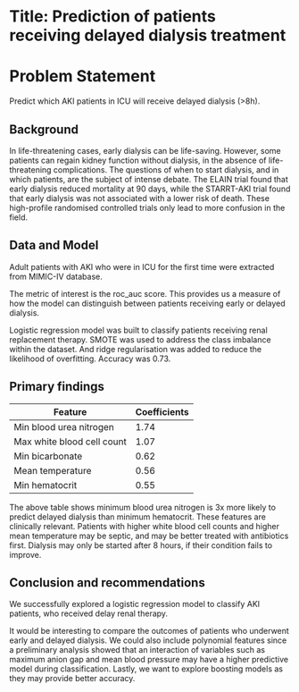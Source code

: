 # Title: Prediction of patients receiving delayed dialysis treatment

# Problem Statement
Predict which AKI patients in ICU will receive delayed dialysis (>8h).

## Background
In life-threatening cases, early dialysis can be life-saving. However, some patients can regain kidney function without dialysis, in the absence of life-threatening complications. The questions of when to start dialysis, and in which patients, are the subject of intense debate. The ELAIN trial found that early dialysis reduced mortality at 90 days, while the STARRT-AKI trial found that early dialysis was not associated with a lower risk of death. These high-profile randomised controlled trials only lead to more confusion in the field.

## Data and Model
Adult patients with AKI who were in ICU for the first time were extracted from MIMIC-IV database.

The metric of interest is the roc_auc score. This provides us a measure of how the model can distinguish between patients receiving early or delayed dialysis.

Logistic regression model was built to classify patients receiving renal replacement therapy. SMOTE was used to address the class imbalance within the dataset. And ridge regularisation was added to reduce the likelihood of overfitting. Accuracy was 0.73.

## Primary findings
| Feature                    | Coefficients |
|----------------------------|--------------|
| Min blood urea nitrogen    | 1.74         |
| Max white blood cell count | 1.07         |
| Min bicarbonate            | 0.62         |
| Mean temperature           | 0.56         |
| Min hematocrit             | 0.55         |

The above table shows minimum blood urea nitrogen is 3x more likely to predict delayed dialysis than minimum hematocrit. These features are clinically relevant. Patients with higher white blood cell counts and higher mean temperature may be septic, and may be better treated with antibiotics first. Dialysis may only be started after 8 hours, if their condition fails to improve.

## Conclusion and recommendations
We successfully explored a logistic regression model to classify AKI patients, who received delay renal therapy.

It would be interesting to compare the outcomes of patients who underwent early and delayed dialysis. We could also include polynomial features since a preliminary analysis showed that an interaction of variables such as maximum anion gap and mean blood pressure may have a higher predictive model during classification. Lastly, we want to explore boosting models as they may provide better accuracy. 
